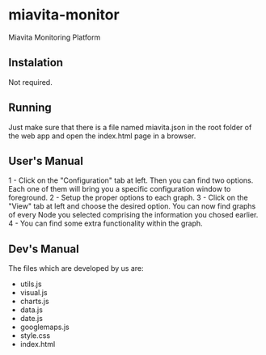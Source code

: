 miavita-monitor
===============

Miavita Monitoring Platform

Instalation
------------

Not required.

Running
-------

Just make sure that there is a file named miavita.json in the root folder of the web app and open the index.html page in a browser.

User's Manual
-------------

1 - Click on the "Configuration" tab at left. Then you can find two options. Each one of them will bring you a specific configuration window to foreground. 
2 - Setup the proper options to each graph. 
3 - Click on the "View" tab at left and choose the desired option. You can now find graphs of every Node you selected comprising the information you chosed earlier. 
4 - You can find some extra functionality within the graph.


Dev's Manual
------------------------------------------------------------

The files which are developed by us are:

* utils.js
* visual.js
* charts.js
* data.js
* date.js
* googlemaps.js
* style.css
* index.html
